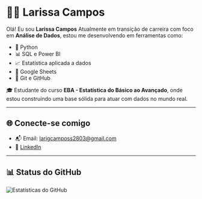 

# 👩‍💻 Larissa Campos

Olá! Eu sou **Larissa Campos** 
Atualmente em transição de carreira com foco em **Análise de Dados**, estou me desenvolvendo em ferramentas como:

- 🐍 Python  
- 📊 SQL e Power BI  
- 📈 Estatística aplicada a dados  
- 📁 Google Sheets  
- 🔧 Git e GitHub 

🎓 Estudante do curso **EBA - Estatística do Básico ao Avançado**, onde estou construindo uma base sólida para atuar com dados no mundo real.

---


## 🌐 Conecte-se comigo

- 📬 Email: larigcamposs2803@gmail.com  
- 💼 [LinkedIn](https://www.linkedin.com/in/larissa-camposs)

---

## 📊 Status do GitHub

![Estatísticas do GitHub](https://github-readme-stats.vercel.app/api?username=larissacamposs&show_icons=true&theme=radical)

